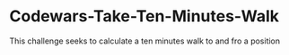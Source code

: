 # Codewars-Take-Ten-Minutes-Walk
This challenge seeks to calculate a ten minutes walk to and fro a position
